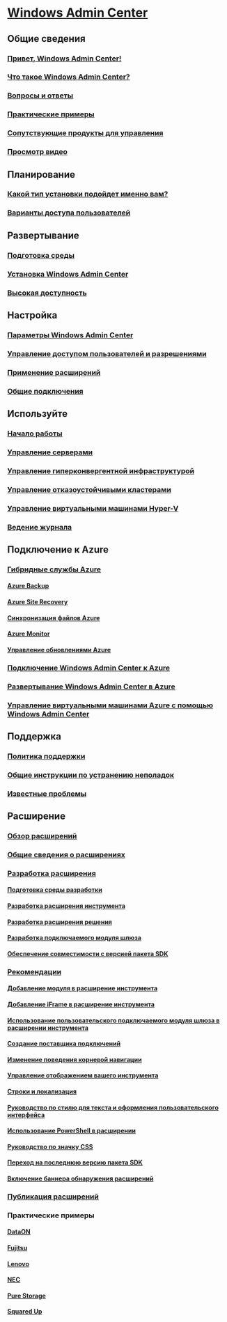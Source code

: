 # [Windows Admin Center](overview.md)

## Общие сведения
### [Привет, Windows Admin Center!](understand/windows-admin-center.md)
### [Что такое Windows Admin Center?](understand/what-is.md)
### [Вопросы и ответы](understand/faq.md)
### [Практические примеры](understand/case-studies.md)
### [Сопутствующие продукты для управления](understand/related-management.md)
### [Просмотр видео](understand/videos.md)

## Планирование
### [Какой тип установки подойдет именно вам?](plan/installation-options.md)
### [Варианты доступа пользователей](plan/user-access-options.md)

## Развертывание
### [Подготовка среды](deploy/prepare-environment.md)
### [Установка Windows Admin Center](deploy/install.md)
### [Высокая доступность](deploy/high-availability.md)


## Настройка
### [Параметры Windows Admin Center](configure/settings.md)
### [Управление доступом пользователей и разрешениями](configure/user-access-control.md)
### [Применение расширений](configure/using-extensions.md)
### [Общие подключения](configure/shared-connections.md)

## Используйте
### [Начало работы](use/get-started.md)
### [Управление серверами](use/manage-servers.md)
### [Управление гиперконвергентной инфраструктурой](use/manage-hyper-converged.md)
### [Управление отказоустойчивыми кластерами](use/manage-failover-clusters.md)
### [Управление виртуальными машинами Hyper-V](use/manage-virtual-machines.md)
### [Ведение журнала](use/logging.md)


## Подключение к Azure
### [Гибридные службы Azure](azure/index.md)
#### [Azure Backup](azure/azure-backup.md)
#### [Azure Site Recovery](azure/azure-site-recovery.md)
#### [Синхронизация файлов Azure](azure/azure-file-sync.md)
#### [Azure Monitor](azure/azure-monitor.md)
#### [Управление обновлениями Azure](azure/azure-update-management.md)
### [Подключение Windows Admin Center к Azure](azure/azure-integration.md)
### [Развертывание Windows Admin Center в Azure](azure/deploy-wac-in-azure.md)
### [Управление виртуальными машинами Azure с помощью Windows Admin Center](azure/manage-azure-vms.md)

## Поддержка
### [Политика поддержки](support/index.md)
### [Общие инструкции по устранению неполадок](support/troubleshooting.md)
### [Известные проблемы](support/known-issues.md)


## Расширение
### [Обзор расширений](extend/extensibility-overview.md)
### [Общие сведения о расширениях](extend/understand-extensions.md)
### [Разработка расширения](extend/developing-extensions.md)
#### [Подготовка среды разработки](extend/prepare-development-environment.md)
#### [Разработка расширения инструмента](extend/develop-tool.md)
#### [Разработка расширения решения](extend/develop-solution.md)
#### [Разработка подключаемого модуля шлюза](extend/develop-gateway-plugin.md)
#### [Обеспечение совместимости с версией пакета SDK](extend/target-sdk-version.md)
### [Рекомендации](extend/guides.md)
#### [Добавление модуля в расширение инструмента](extend/guides/add-module.md)
#### [Добавление iFrame в расширение инструмента](extend/guides/add-iFrame.md)
#### [Использование пользовательского подключаемого модуля шлюза в расширении инструмента](extend/guides/use-custom-gateway-plugin.md)
#### [Создание поставщика подключений](extend/guides/create-connection-provider.md)
#### [Изменение поведения корневой навигации](extend/guides/modify-root-navigation.md)
#### [Управление отображением вашего инструмента](extend/guides/dynamic-tool-display.md)
#### [Строки и локализация](extend/guides/strings-localization.md)
#### [Руководство по стилю для текста и оформления пользовательского интерфейса](extend/guides/ui-text-style-guide.md)
#### [Использование PowerShell в расширении](extend/guides/powershell.md)
#### [Руководство по значку CSS](extend/guides/cssicons.md)
#### [Переход на последнюю версию пакета SDK](extend/guides/migration-guide-0_1-1_0.md)
#### [Включение баннера обнаружения расширений](extend/guides/extension-discovery-banner.md)
### [Публикация расширений](extend/publish-extensions.md)
### Практические примеры
#### [DataON](extend/case-studies/dataon.md)
#### [Fujitsu](extend/case-studies/fujitsu.md)
#### [Lenovo](extend/case-studies/lenovo.md)
#### [NEC](extend/case-studies/nec.md)
#### [Pure Storage](extend/case-studies/purestorage.md)
#### [Squared Up](extend/case-studies/squared-up.md)


